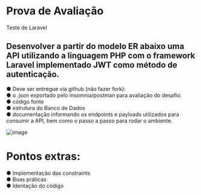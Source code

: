 # Prova de Avaliação
Teste de Laravel 

## Desenvolver a partir do modelo ER abaixo uma API utilizando a linguagem PHP com o framework Laravel implementado JWT como método de autenticação. 

 ● Deve ser entregue via github (não fazer fork): <br>
 ● o .json exportado pelo insomnia/postman para avaliação do desafio. <br>
 ● código fonte <br>
 ● estrutura do Banco de Dados <br>
 ● documentação informando os endpoints e payloads utilizados para consumir a API, bem como o passo a passo para rodar o ambiente. <br>

![image](https://github.com/gitphplife/ProvaAvalia-o/assets/109962643/fbf5acc9-e2f3-46b3-bb90-fc5c1c061b55)

# Pontos extras:
 ● Implementação das constraints  <br>
 ● Boas práticas  <br>
 ● Identação do código  <br>
